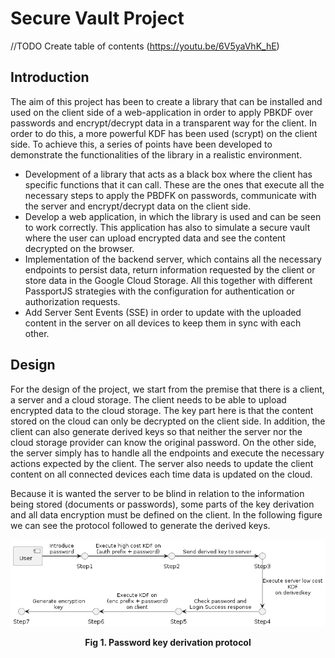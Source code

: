 # Secure Vault Project

//TODO Create table of contents (https://youtu.be/6V5yaVhK_hE)
## Introduction

The aim of this project has been to create a library that can be installed and used on the client side of a web-application in order to apply PBKDF over passwords and encrypt/decrypt data in a transparent way for the client. In order to do this, a more powerful KDF has been used (scrypt) on the client side. To achieve this, a series of points have been developed to demonstrate the functionalities of the library in a realistic environment.

- Development of a library that acts as a black box where the client has specific functions that it can call. These are the ones that execute all the necessary steps to apply the PBDFK on passwords, communicate with the server and encrypt/decrypt data on the client side.
- Develop a web application, in which the library is used and can be seen to work correctly. This application has also to simulate a secure vault where the user can upload encrypted data and see the content decrypted on the browser.
- Implementation of the backend server, which contains all the necessary endpoints to persist data, return information requested by the client or store data in the Google Cloud Storage. All this together with different PassportJS strategies with the configuration for authentication or authorization requests.
- Add Server Sent Events (SSE) in order to update with the uploaded content in the server on all devices to keep them in sync with each other.

## Design
For the design of the project, we start from the premise that there is a client, a server and a cloud storage. The client needs to be able to upload encrypted data to the cloud storage. The key part here is that the content stored on the cloud can only be decrypted on the client side. In addition, the client can also generate derived keys so that neither the server nor the cloud storage provider can know the original password. On the other side, the server simply has to handle all the endpoints and execute the necessary actions expected by the client. The server also needs to update the client content on all connected devices each time data is updated on the cloud.

Because it is wanted the server to be blind in relation to the information being stored (documents or passwords), some parts of the key derivation and all data encryption must be defined on the client. In the following figure we can see the protocol followed to generate the derived keys.

<p align="center">
    <img src="docummentation/out/basiKdfFlow/basicFlow.png">
    <p align = "center"><b>Fig 1. Password key derivation protocol</b></p>
</p>


